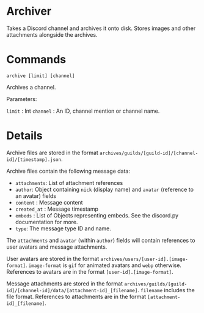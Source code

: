 # Archiver

Takes a Discord channel and archives it onto disk. Stores images and other attachments alongside the archives.

# Commands

`archive [limit] [channel]`

Archives a channel.

Parameters:

`limit`   : Int
`channel` : An ID, channel mention or channel name.

# Details

Archive files are stored in the format `archives/guilds/[guild-id]/[channel-id]/[timestamp].json`.

Archive files contain the following message data:

* `attachments`: List of attachment references
* `author`: Object containing `nick` (display name) and `avatar` (reference to an avatar) fields
* `content` : Message content
* `created_at` : Message timestamp
* `embeds` : List of Objects representing embeds. See the discord.py documentation for more.
* `type`: The message type ID and name.

The `attachments` and `avatar` (within `author`) fields will contain references to user avatars and message attachments.

User avatars are stored in the format `archives/users/[user-id].[image-format]`. `image-format` is `gif` for animated avatars and `webp` otherwise. References to avatars are in the format `[user-id].[image-format]`.

Message attachments are stored in the format `archives/guilds/[guild-id]/[channel-id]/data/[attachment-id]_[filename]`. `filename` includes the file format. References to attachments are in the format `[attachment-id]_[filename]`.